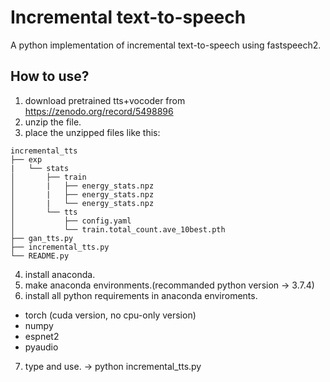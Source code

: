 Incremental text-to-speech
=============
A python implementation of incremental text-to-speech using fastspeech2.

How to use?
-------------
1. download pretrained tts+vocoder from https://zenodo.org/record/5498896
2. unzip the file.
3. place the unzipped files like this:
```
incremental_tts
├── exp 
|   └── stats
│	    ├── train
│	    |   ├── energy_stats.npz
│	    |   ├── energy_stats.npz
│	    |   └── energy_stats.npz
│	    └── tts
│	        ├── config.yaml
│	        └── train.total_count.ave_10best.pth
├── gan_tts.py 
├── incremental_tts.py 
└── README.py
```
                
4. install anaconda.
5. make anaconda environments.(recommanded python version -> 3.7.4)
6. install all python requirements in anaconda enviroments.
- torch (cuda version, no cpu-only version)
- numpy
- espnet2
- pyaudio
7. type and use. -> python incremental_tts.py
